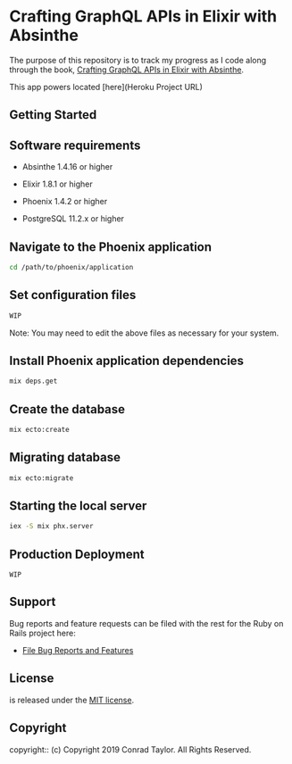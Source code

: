 # Crafting GraphQL APIs in Elixir with Absinthe

The purpose of this repository is to track my progress as I code along through the book, [Crafting GraphQL APIs in Elixir with Absinthe](https://pragprog.com/book/wwgraphql/craft-graphql-apis-in-elixir-with-absinthe).

This app powers <Project Name> located [here](Heroku Project URL)

## Getting Started

## Software requirements

- Absinthe 1.4.16 or higher

- Elixir 1.8.1 or higher

- Phoenix 1.4.2 or higher

- PostgreSQL 11.2.x or higher

## Navigate to the Phoenix application

```bash
cd /path/to/phoenix/application
```

## Set configuration files

```bash
WIP
```

Note: You may need to edit the above files as necessary for your system.

## Install Phoenix application dependencies

```bash
mix deps.get
```

## Create the database

```bash
mix ecto:create
```

## Migrating database

```bash
mix ecto:migrate
```

## Starting the local server

```bash
iex -S mix phx.server
```

## Production Deployment

```
WIP
```

## Support

Bug reports and feature requests can be filed with the rest for the Ruby on Rails project here:

- [File Bug Reports and Features](https://github.com/conradwt/crafting-graphql-apis-in-elixir-with-absinthe/issues)

## License

<Project Name> is released under the [MIT license](https://mit-license.org).

## Copyright

copyright:: (c) Copyright 2019 Conrad Taylor. All Rights Reserved.
